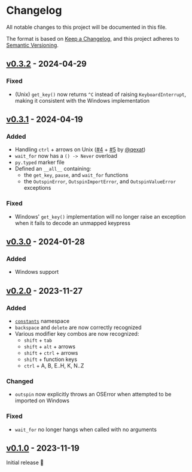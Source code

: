 # Changelog

All notable changes to this project will be documented in this file.

The format is based on [Keep a Changelog](https://keepachangelog.com/en/1.0.0/),
and this project adheres to [Semantic Versioning](https://semver.org/spec/v2.0.0.html).

## [v0.3.2] - 2024-04-29

### Fixed
- (Unix) `get_key()` now returns `^C` instead of raising `KeyboardInterrupt`,
  making it consistent with the Windows implementation

## [v0.3.1] - 2024-04-19

### Added
- Handling `ctrl` + arrows on Unix ([#4] + [#5] by [@qexat])
- `wait_for` now has a `() -> Never` overload
- `py.typed` marker file
- Defined an `__all__` containing:
  - the `get_key`, `pause`, and `wait_for` functions
  - the `OutspinError`, `OutspinImportError`, and `OutspinValueError` exceptions

### Fixed
- Windows' `get_key()` implementation will no longer raise an exception when it
  fails to decode an unmapped keypress

[#4]: https://github.com/trag1c/outspin/pull/4
[#5]: https://github.com/trag1c/outspin/pull/5
[@qexat]: https://github.com/qexat

## [v0.3.0] - 2024-01-28

### Added
- Windows support

## [v0.2.0] - 2023-11-27

### Added
- [`constants`](https://github.com/trag1c/outspin#constants) namespace
- `backspace` and `delete` are now correctly recognized
- Various modifier key combos are now recognized:
  - `shift` + `tab`
  - `shift` + `alt` + arrows
  - `shift` + `ctrl` + arrows
  - `shift` + function keys
  - `ctrl` + A, B, E..H, K, N..Z

### Changed
- `outspin` now explicitly throws an OSError when attempted to be imported on
  Windows

### Fixed
- `wait_for` no longer hangs when called with no arguments


## [v0.1.0] - 2023-11-19

Initial release 🎉


[v0.1.0]: https://github.com/trag1c/outspin/releases/tag/v0.1.0
[v0.2.0]: https://github.com/trag1c/outspin/compare/v0.1.0...v0.2.0
[v0.3.0]: https://github.com/trag1c/outspin/compare/v0.2.0...v0.3.0
[v0.3.1]: https://github.com/trag1c/outspin/compare/v0.3.0...v0.3.1
[v0.3.2]: https://github.com/trag1c/outspin/compare/v0.3.1...v0.3.2
